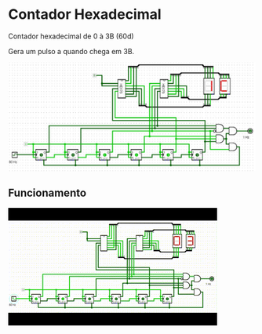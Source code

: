# Contador Hexadecimal

Contador hexadecimal de 0 à 3B (60d)

Gera um pulso a quando chega em 3B.

![](img/contador.jpg)

## Funcionamento
![](img/contador-hexa.gif)